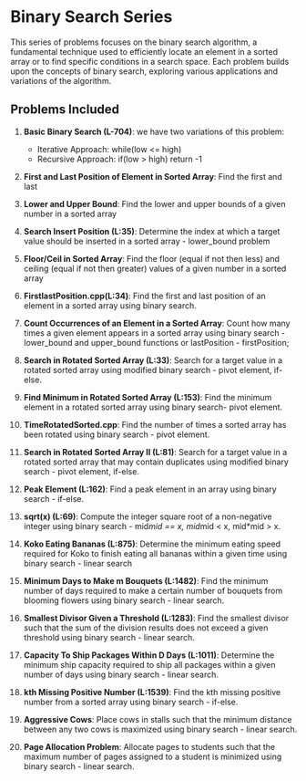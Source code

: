 # Binary Search Series

This series of problems focuses on the binary search algorithm, a fundamental technique used to efficiently locate an element in a sorted array or to find specific conditions in a search space. Each problem builds upon the concepts of binary search, exploring various applications and variations of the algorithm.

## Problems Included

1. **Basic Binary Search (L-704)**: we have two variations of this problem:
   - Iterative Approach: while(low <= high)
   - Recursive Approach: if(low > high) return -1

2. **First and Last Position of Element in Sorted Array**: Find the first and last

3. **Lower and Upper Bound**: Find the lower and upper bounds of a given number in a sorted array

4. **Search Insert Position (L:35)**: Determine the index at which a target value should be inserted in a sorted array - lower_bound problem

5. **Floor/Ceil in Sorted Array**: Find the floor (equal if not then less) and ceiling (equal if not then greater) values of a given number in a sorted array

6. **FirstlastPosition.cpp(L:34)**: Find the first and last position of an element in a sorted array using binary search.

7. **Count Occurrences of an Element in a Sorted Array**: Count how many times a given element appears in a sorted array using binary search - lower_bound and upper_bound functions  or lastPosition - firstPosition;

8. **Search in Rotated Sorted Array (L:33)**: Search for a target value in a rotated sorted array using modified binary search - pivot element, if-else.

9. **Find Minimum in Rotated Sorted Array (L:153)**: Find the minimum element in a rotated sorted array using binary search- pivot element.

10. **TimeRotatedSorted.cpp**: Find the number of times a sorted array has been rotated using binary search - pivot element.

11. **Search in Rotated Sorted Array II (L:81)**: Search for a target value in a rotated sorted array that may contain duplicates using modified binary search - pivot element, if-else.

12. **Peak Element (L:162)**: Find a peak element in an array using binary search - if-else.

13. **sqrt(x) (L:69)**: Compute the integer square root of a non-negative integer using binary search - mid*mid == x, mid*mid < x, mid*mid > x.

14. **Koko Eating Bananas (L:875)**: Determine the minimum eating speed required for Koko to finish eating all bananas within a given time using binary search - linear search

15. **Minimum Days to Make m Bouquets (L:1482)**: Find the minimum number of days required to make a certain number of bouquets from blooming flowers using binary search - linear search.

16. **Smallest Divisor Given a Threshold (L:1283)**: Find the smallest divisor such that the sum of the division results does not exceed a given threshold using binary search - linear search.

17. **Capacity To Ship Packages Within D Days (L:1011)**: Determine the minimum ship capacity required to ship all packages within a given number of days using binary search - linear search.

18. **kth Missing Positive Number (L:1539)**: Find the kth missing positive number from a sorted array using binary search - if-else.

19. **Aggressive Cows**: Place cows in stalls such that the minimum distance between any two cows is maximized using binary search - linear search.

20. **Page Allocation Problem**: Allocate pages to students such that the maximum number of pages assigned to a student is minimized using binary search - linear search.

